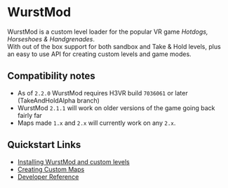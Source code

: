 # WurstMod
WurstMod is a custom level loader for the popular VR game _Hotdogs, Horseshoes & Handgrenades_.  
With out of the box support for both sandbox and Take & Hold levels, plus an easy to use API for creating custom levels and game modes.

## Compatibility notes
* As of `2.2.0` WurstMod requires H3VR build `7036061` or later (TakeAndHoldAlpha branch)
* WurstMod `2.1.1` will work on older versions of the game going back fairly far
* Maps made `1.x` and `2.x` will currently work on any `2.x`.

## Quickstart Links
- [Installing WurstMod and custom levels](https://h3vrmodding.miraheze.org/wiki/WurstMod)
- [Creating Custom Maps](https://github.com/Nolenz/WurstMod/wiki/Setting-up-your-environment)
- [Developer Reference](https://github.com/Nolenz/WurstMod/wiki/Developer-References)